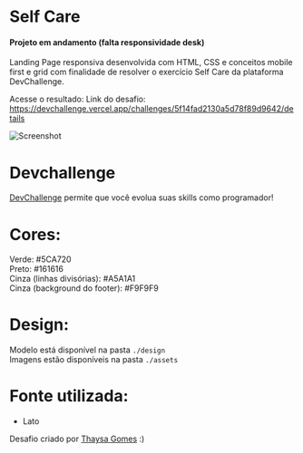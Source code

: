# Self Care
#### Projeto em andamento (falta responsividade desk)

Landing Page responsiva desenvolvida com HTML, CSS e conceitos mobile first e grid com finalidade de resolver o exercício Self Care da plataforma DevChallenge.

Acesse o resultado:
Link do desafio: https://devchallenge.vercel.app/challenges/5f14fad2130a5d78f89d9642/details

![Screenshot](design/desktop)

# Devchallenge 
<a href="https://devchallenge.now.sh/">DevChallenge</a> permite que você evolua suas skills como programador!

# Cores:
Verde: #5CA720<br>
Preto: #161616<br>
Cinza (linhas divisórias): #A5A1A1<br>
Cinza (background do footer): #F9F9F9

# Design:
Modelo está disponível na pasta `./design`<br>
Imagens estão disponíveis na pasta `./assets`<br>

# Fonte utilizada:
- Lato

Desafio criado por <a href="https://github.com/thaysagomes">Thaysa Gomes</a> :)
